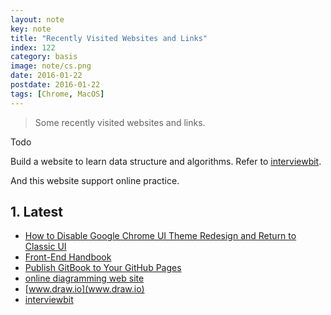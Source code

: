 ```yaml
---
layout: note
key: note
title: "Recently Visited Websites and Links"
index: 122
category: basis
image: note/cs.png
date: 2016-01-22
postdate: 2016-01-22
tags: [Chrome, MacOS]
---
```


> Some recently visited websites and links.

Todo

Build a website to learn data structure and algorithms. Refer to [interviewbit](https://www.interviewbit.com/practice/).

And this website support online practice.

## 1. Latest
* [How to Disable Google Chrome UI Theme Redesign and Return to Classic UI](http://osxdaily.com/2018/09/10/disable-chrome-ui-theme-redesign/)
* [Front-End Handbook](https://www.frontendhandbook.com/)
* [Publish GitBook to Your GitHub Pages](http://sangsoonam.github.io/2016/08/02/publish-gitbook-to-your-github-pages.html)
* [online diagramming web site](https://github.com/jgraph/drawio)
* [www.draw.io](www.draw.io)
* [interviewbit](https://www.interviewbit.com/practice/)
